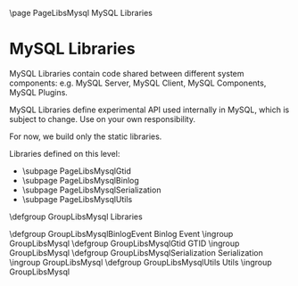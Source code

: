\page PageLibsMysql MySQL Libraries

<!---
Copyright (c) 2023, 2024, Oracle and/or its affiliates.
//
This program is free software; you can redistribute it and/or modify
it under the terms of the GNU General Public License, version 2.0,
as published by the Free Software Foundation.
//
This program is designed to work with certain software (including
but not limited to OpenSSL) that is licensed under separate terms, as
designated in a particular file or component or in included license
documentation. The authors of MySQL hereby grant you an additional
permission to link the program and your derivative works with the
separately licensed software that they have either included with
the program or referenced in the documentation.
//
This program is distributed in the hope that it will be useful, but
WITHOUT ANY WARRANTY; without even the implied warranty of
MERCHANTABILITY or FITNESS FOR A PARTICULAR PURPOSE. See
the GNU General Public License, version 2.0, for more details.
//
You should have received a copy of the GNU General Public License
along with this program; if not, write to the Free Software Foundation, Inc.,
51 Franklin St, Fifth Floor, Boston, MA 02110-1301 USA
-->

MySQL Libraries
===============

MySQL Libraries contain code shared between different system components:
e.g. MySQL Server, MySQL Client, MySQL Components, MySQL Plugins.

MySQL Libraries define experimental API used internally in MySQL,
which is subject to change. Use on your own responsibility.

For now, we build only the static libraries.

Libraries defined on this level:
- \subpage PageLibsMysqlGtid
- \subpage PageLibsMysqlBinlog
- \subpage PageLibsMysqlSerialization
- \subpage PageLibsMysqlUtils


\defgroup GroupLibsMysql Libraries

\defgroup GroupLibsMysqlBinlogEvent Binlog Event
\ingroup GroupLibsMysql
\defgroup GroupLibsMysqlGtid GTID
\ingroup GroupLibsMysql
\defgroup GroupLibsMysqlSerialization Serialization
\ingroup GroupLibsMysql
\defgroup GroupLibsMysqlUtils Utils
\ingroup GroupLibsMysql
